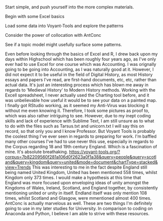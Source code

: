 Start simple, and push yourself into the more complex materials.

Begin with some Excel basics

Load some data into Voyant-Tools and explore the patterns

Consider the power of collocation with AntConc

See if a topic model might usefully surface some patterns.

Even before looking through the basics of Excel and R, I drew back upon my days within Highschool which has been roughly four years ago, as I've only ever had to use Excel for one course which was Accounting. I was orignally going to be going into Accounting, as I was naturally good at it. However, I did not expect it to be useful in the field of Digital History, as most History essays and papers I've read, are first-hand documents, etc, etc, rather than actual data. It's just an interesting process which has blown me away in regards to 'Medieval History' to Modern History methods.
Working with the Excell spreadsheet, I never actually used the Charting tool before, and it was unbelievable how useful it would be to see your data on a painted map.
I finally got RStudio working, as it seemed my Anti-Virus was blocking it without me even knowing it. Therefore, I took some pictures as proof to, which was also rather intriguing to see. However, due to my inept coding skills and lack of experience with Sublime Text, I am still unsure as to what to do with the files such as Tarsus.txt and unicorn.txt
I will say this on record, so that only you and I know Professor. But Voyant Tools is probably the coolest thing I've ever seen in regards to preparing for work. I'm baffled many other courses I've had to use never this use, especially in regards to the Corpus regarding 18 and 19th century England. Which is a fascination of mine. It's absolute breathaking. 
https://voyant-tools.org/?corpus=7b82209560f281a106d0f2623a0f1a38&query=people&query=scotland&query=kingdom&query=united&mode=document&chartType=stacked&view=Trends
This was interesting to me in the fact despite England still being named United Kingdom, United has been mentioned 558 times, whilst Kingdom only 373 times. I would make a hypothesis at this time that England was more focused upon enveloping ideas of unity amongst the Kingdoms of Wales, Ireland, Scotland, and England together, by consistently mentioning united or unity in itself. Endland itself was only mention 108 times, whilst Scotland and Glasgow, were mmentioned almost 400 times. 
AntConc is actually marvelous as well. These are two things I'm definitely going to use in my later studies for University. In comparison to coding on Anaconda and Python, I believe I am able to strive with these resources. 


